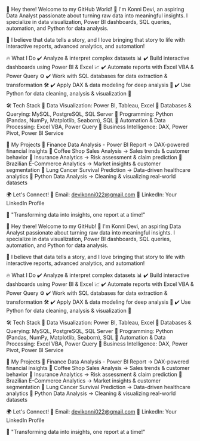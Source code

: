 👋 Hey there! Welcome to my GitHub World! 🚀
I'm Konni Devi, an aspiring Data Analyst passionate about turning raw data into meaningful insights. I specialize in data visualization, Power BI dashboards, SQL queries, automation, and Python for data analysis.

🌟 I believe that data tells a story, and I love bringing that story to life with interactive reports, advanced analytics, and automation!

🔥 What I Do
✔️ Analyze & interpret complex datasets 📊
✔️ Build interactive dashboards using Power BI & Excel 📈
✔️ Automate reports with Excel VBA & Power Query ⚙️
✔️ Work with SQL databases for data extraction & transformation 🛠️
✔️ Apply DAX & data modeling for deep analysis 📂
✔️ Use Python for data cleaning, analysis & visualization 🐍

🛠️ Tech Stack
🔹 Data Visualization: Power BI, Tableau, Excel
🔹 Databases & Querying: MySQL, PostgreSQL, SQL Server
🔹 Programming: Python (Pandas, NumPy, Matplotlib, Seaborn), SQL
🔹 Automation & Data Processing: Excel VBA, Power Query
🔹 Business Intelligence: DAX, Power Pivot, Power BI Service

🚀 My Projects
🔹 Finance Data Analysis - Power BI Report → DAX-powered financial insights
🔹 Coffee Shop Sales Analysis → Sales trends & customer behavior
🔹 Insurance Analytics → Risk assessment & claim prediction
🔹 Brazilian E-Commerce Analytics → Market insights & customer segmentation
🔹 Lung Cancer Survival Prediction → Data-driven healthcare analytics
🔹 Python Data Analysis → Cleaning & visualizing real-world datasets


🌍 Let's Connect!
📧 Email: devikonni022@gmail.com
🔗 LinkedIn: Your LinkedIn Profile

🚀 "Transforming data into insights, one report at a time!"

👋 Hey there! Welcome to my GitHub! 🚀
I'm Konni Devi, an aspiring Data Analyst passionate about turning raw data into meaningful insights. I specialize in data visualization, Power BI dashboards, SQL queries, automation, and Python for data analysis.

🌟 I believe that data tells a story, and I love bringing that story to life with interactive reports, advanced analytics, and automation!

🔥 What I Do
✔️ Analyze & interpret complex datasets 📊
✔️ Build interactive dashboards using Power BI & Excel 📈
✔️ Automate reports with Excel VBA & Power Query ⚙️
✔️ Work with SQL databases for data extraction & transformation 🛠️
✔️ Apply DAX & data modeling for deep analysis 📂
✔️ Use Python for data cleaning, analysis & visualization 🐍

🛠️ Tech Stack
🔹 Data Visualization: Power BI, Tableau, Excel
🔹 Databases & Querying: MySQL, PostgreSQL, SQL Server
🔹 Programming: Python (Pandas, NumPy, Matplotlib, Seaborn), SQL
🔹 Automation & Data Processing: Excel VBA, Power Query
🔹 Business Intelligence: DAX, Power Pivot, Power BI Service

🚀 My Projects
🔹 Finance Data Analysis - Power BI Report → DAX-powered financial insights
🔹 Coffee Shop Sales Analysis → Sales trends & customer behavior
🔹 Insurance Analytics → Risk assessment & claim prediction
🔹 Brazilian E-Commerce Analytics → Market insights & customer segmentation
🔹 Lung Cancer Survival Prediction → Data-driven healthcare analytics
🔹 Python Data Analysis → Cleaning & visualizing real-world datasets

 
🌍 Let's Connect!
📧 Email: devikonni022@gmail.com
🔗 LinkedIn: Your LinkedIn Profile

🚀 "Transforming data into insights, one report at a time!"

